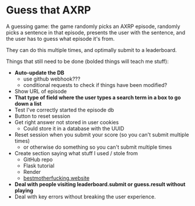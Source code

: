# Guess that AXRP

A guessing game: the game randomly picks an AXRP episode, randomly picks a sentence in that episode, presents the user with the sentence, and the user has to guess what episode it's from.

They can do this multiple times, and optimally submit to a leaderboard.

Things that still need to be done (bolded things will teach me stuff):
  - **Auto-update the DB**
    - use github webhook???
    - conditional requests to check if things have been modified?
  - Show URL of episode
  - **That type of field where the user types a search term in a box to go down a list**
  - Test I've correctly started the episode db
  - Button to reset session
  - Get right answer not stored in user cookies
    - Could store it in a database with the UUID
  - Reset session when you submit your score (so you can't submit multiple times)
    - or otherwise do something so you can't submit multiple times
  - Create section saying what stuff I used / stole from
    - GitHub repo
    - Flask tutorial
    - Render
    - [bestmotherfucking.website](https://bestmotherfucking.website/)
  - **Deal with people visiting leaderboard.submit or guess.result without playing**
  - Deal with key errors without breaking the user experience.
